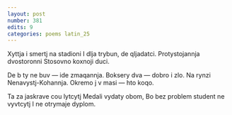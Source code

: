 ```yaml
---
layout: post
number: 381
edits: 9
categories: poems latin_25
---
```


Xyttja i smertj na stadioni
I dlja trybun, de qljadatci.
Protystojannja dvostoronni
Stosovno koxnoji duci. 

De b ty ne buv — ide zmaqannja.
Boksery dva — dobro i zlo.
Na rynzi Nenavystj-Kohannja.
Okremo j v masi — hto koqo.

Ta za jaskrave cou lytcytj
Medali vydaty obom,
Bo bez problem student ne vyvtcytj
I ne otrymaje dyplom.
